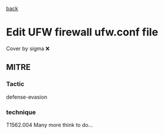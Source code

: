 [back](../index.md)
# Edit UFW firewall ufw.conf file
Cover by sigma :x: 
## MITRE
### Tactic
defense-evasion
### technique
T1562.004
Many more think to do...